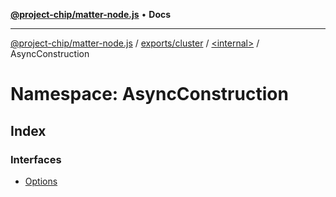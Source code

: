 [**@project-chip/matter-node.js**](../../../../../README.md) • **Docs**

***

[@project-chip/matter-node.js](../../../../../modules.md) / [exports/cluster](../../../README.md) / [\<internal\>](../../README.md) / AsyncConstruction

# Namespace: AsyncConstruction

## Index

### Interfaces

- [Options](interfaces/Options.md)
